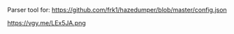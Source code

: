 Parser tool for: https://github.com/frk1/hazedumper/blob/master/config.json

https://vgy.me/LEx5JA.png